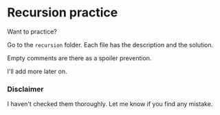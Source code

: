 # Recursion practice 

Want to practice?

Go to the `recursion` folder. 
Each file has the description 
and the solution. 

Empty comments are there as a spoiler prevention.

I'll add more later on.


### Disclaimer

I haven't checked them thoroughly. 
Let me know if you find any mistake.